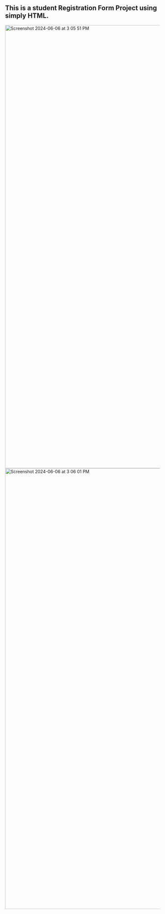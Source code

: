 ## This is a student Registration Form Project using simply HTML. 

<img width="1440" alt="Screenshot 2024-06-06 at 3 05 51 PM" src="https://github.com/riyabansal98/StudentRegistrationForm/assets/35702912/d2be558e-5dc7-4093-9b2f-361fe46363ca">
<img width="1432" alt="Screenshot 2024-06-06 at 3 06 01 PM" src="https://github.com/riyabansal98/StudentRegistrationForm/assets/35702912/13507884-fdd4-4e76-b715-d6955a98b3ae">
